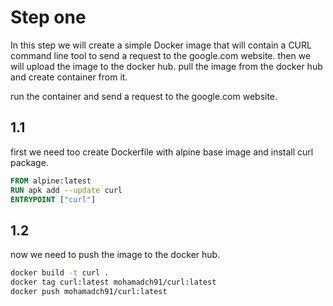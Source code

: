 # Step one

In this step we will create a simple Docker image that will contain a CURL command line tool to send a request to the google.com website.
then we will upload the image to the docker hub.
pull  the image from the docker hub and create container from it.

run the container and send a request to the google.com website.


## 1.1

first we need too create Dockerfile with alpine base image and install curl package.

```Dockerfile
FROM alpine:latest
RUN apk add --update curl
ENTRYPOINT ["curl"]
```

## 1.2

now we need to push the image to the docker hub.

```bash
docker build -t curl .
docker tag curl:latest mohamadch91/curl:latest
docker push mohamadch91/curl:latest
```